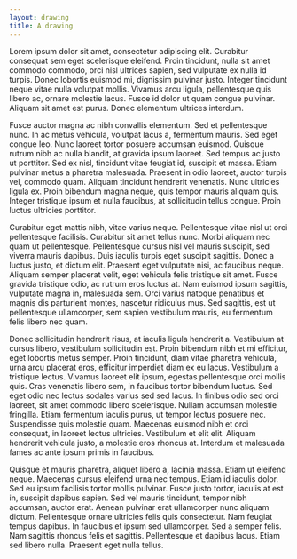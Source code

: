 ```yaml
---
layout: drawing
title: A drawing
---
```


Lorem ipsum dolor sit amet, consectetur adipiscing elit. Curabitur consequat sem eget scelerisque eleifend. Proin tincidunt, nulla sit amet commodo commodo, orci nisl ultrices sapien, sed vulputate ex nulla id turpis. Donec lobortis euismod mi, dignissim pulvinar justo. Integer tincidunt neque vitae nulla volutpat mollis. Vivamus arcu ligula, pellentesque quis libero ac, ornare molestie lacus. Fusce id dolor ut quam congue pulvinar. Aliquam sit amet est purus. Donec elementum ultrices interdum.

Fusce auctor magna ac nibh convallis elementum. Sed et pellentesque nunc. In ac metus vehicula, volutpat lacus a, fermentum mauris. Sed eget congue leo. Nunc laoreet tortor posuere accumsan euismod. Quisque rutrum nibh ac nulla blandit, at gravida ipsum laoreet. Sed tempus ac justo ut porttitor. Sed ex nisl, tincidunt vitae feugiat id, suscipit et massa. Etiam pulvinar metus a pharetra malesuada. Praesent in odio laoreet, auctor turpis vel, commodo quam. Aliquam tincidunt hendrerit venenatis. Nunc ultricies ligula ex. Proin bibendum magna neque, quis tempor mauris aliquam quis. Integer tristique ipsum et nulla faucibus, at sollicitudin tellus congue. Proin luctus ultricies porttitor.

Curabitur eget mattis nibh, vitae varius neque. Pellentesque vitae nisl ut orci pellentesque facilisis. Curabitur sit amet tellus nunc. Morbi aliquam nec quam ut pellentesque. Pellentesque cursus nisl vel mauris suscipit, sed viverra mauris dapibus. Duis iaculis turpis eget suscipit sagittis. Donec a luctus justo, et dictum elit. Praesent eget vulputate nisi, ac faucibus neque. Aliquam semper placerat velit, eget vehicula felis tristique sit amet. Fusce gravida tristique odio, ac rutrum eros luctus at. Nam euismod ipsum sagittis, vulputate magna in, malesuada sem. Orci varius natoque penatibus et magnis dis parturient montes, nascetur ridiculus mus. Sed sagittis, est ut pellentesque ullamcorper, sem sapien vestibulum mauris, eu fermentum felis libero nec quam.

Donec sollicitudin hendrerit risus, at iaculis ligula hendrerit a. Vestibulum at cursus libero, vestibulum sollicitudin est. Proin bibendum nibh et mi efficitur, eget lobortis metus semper. Proin tincidunt, diam vitae pharetra vehicula, urna arcu placerat eros, efficitur imperdiet diam ex eu lacus. Vestibulum a tristique lectus. Vivamus laoreet elit ipsum, egestas pellentesque orci mollis quis. Cras venenatis libero sem, in faucibus tortor bibendum luctus. Sed eget odio nec lectus sodales varius sed sed lacus. In finibus odio sed orci laoreet, sit amet commodo libero scelerisque. Nullam accumsan molestie fringilla. Etiam fermentum iaculis purus, ut tempor lectus posuere nec. Suspendisse quis molestie quam. Maecenas euismod nibh et orci consequat, in laoreet lectus ultricies. Vestibulum et elit elit. Aliquam hendrerit vehicula justo, a molestie eros rhoncus at. Interdum et malesuada fames ac ante ipsum primis in faucibus.

Quisque et mauris pharetra, aliquet libero a, lacinia massa. Etiam ut eleifend neque. Maecenas cursus eleifend urna nec tempus. Etiam id iaculis dolor. Sed eu ipsum facilisis tortor mollis pulvinar. Fusce justo tortor, iaculis at est in, suscipit dapibus sapien. Sed vel mauris tincidunt, tempor nibh accumsan, auctor erat. Aenean pulvinar erat ullamcorper nunc aliquam dictum. Pellentesque ornare ultricies felis quis consectetur. Nam feugiat tempus dapibus. In faucibus et ipsum sed ullamcorper. Sed a semper felis. Nam sagittis rhoncus felis et sagittis. Pellentesque et dapibus lacus. Etiam sed libero nulla. Praesent eget nulla tellus.
